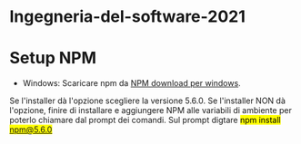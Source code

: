 # Ingegneria-del-software-2021

# Setup NPM
- Windows: 
Scaricare npm da [NPM download per windows](https://docs.npmjs.com/downloading-and-installing-node-js-and-npm#windows-node-version-managers).

Se l'installer dà l'opzione scegliere la versione 5.6.0. 
Se l'installer NON dà l'opzione, finire di installare e aggiungere NPM alle variabili di ambiente per poterlo chiamare dal prompt dei comandi. Sul prompt digtare <mark>npm install npm@5.6.0</mark>
